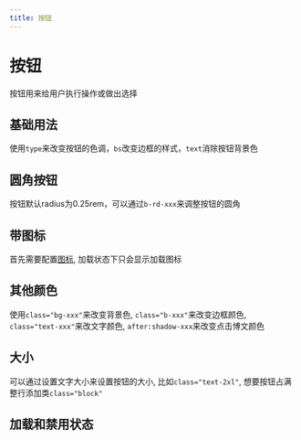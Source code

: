 ```yaml
---
title: 按钮
---
```


# 按钮
按钮用来给用户执行操作或做出选择

## 基础用法
使用```type```来改变按钮的色调，```bs```改变边框的样式，```text```消除按钮背景色
<demo src="../example/button/basic.vue"></demo>

## 圆角按钮
按钮默认radius为0.25rem，可以通过```b-rd-xxx```来调整按钮的圆角
<demo src="../example/button/rounded.vue"></demo>

## 带图标
首先需要配置[图标](/components/icon), 加载状态下只会显示加载图标
<demo src="../example/button/icon.vue"></demo>

## 其他颜色
使用```class="bg-xxx"```来改变背景色, ```class="b-xxx"```来改变边框颜色, ```class="text-xxx"```来改文字颜色,
```after:shadow-xxx```来改变点击博文颜色
<demo src="../example/button/colors.vue"></demo>

## 大小
可以通过设置文字大小来设置按钮的大小, 比如```class="text-2xl"```, 想要按钮占满整行添加类```class="block"```
<demo src="../example/button/size.vue"></demo>

## 加载和禁用状态
<demo src="../example/button/state.vue"></demo>